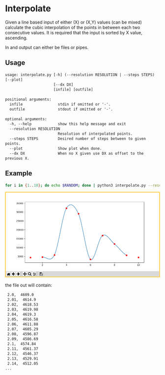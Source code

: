 # Interpolate

Given a line based input of either (X) or (X,Y) values (can be mixed) calculate
the cubic interpolation of the points in between each two consecutive values.
It is required that the input is sorted by X value, ascending.

In and output can either be files or pipes.

## Usage

```
usage: interpolate.py [-h] (--resolution RESOLUTION | --steps STEPS) [--plot]
                      [--dx DX]
                      [infile] [outfile]

positional arguments:
  infile                stdin if omitted or '-'.
  outfile               stdout if omitted or '-'.

optional arguments:
  -h, --help            show this help message and exit
  --resolution RESOLUTION
                        Resolution of interpolated points.
  --steps STEPS         Desired number of steps between to given points.
  --plot                Show plot when done.
  --dx DX               When no X given use DX as offset to the previous X.
```

## Example

```bash
for i in {1..10}; do echo $RANDOM; done | python3 interpolate.py --resolution=0.01 --plot - out
```

![plot](https://raw.githubusercontent.com/yschaeff/interpolate/master/plot.png)

the file out will contain:

```
 2.0,  4609.0
 2.01,  4614.9
 2.02,  4618.53
 2.03,  4619.98
 2.04,  4619.3
 2.05,  4616.58
 2.06,  4611.88
 2.07,  4605.29
 2.08,  4596.87
 2.09,  4586.69
 2.1,  4574.84
 2.11,  4561.37
 2.12,  4546.37
 2.13,  4529.91
 2.14,  4512.05
...
```
